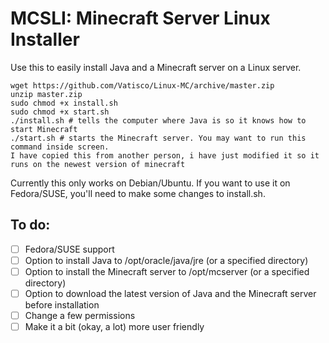 MCSLI: Minecraft Server Linux Installer
============

Use this to easily install Java and a Minecraft server on a Linux server.

```shell
wget https://github.com/Vatisco/Linux-MC/archive/master.zip
unzip master.zip
sudo chmod +x install.sh
sudo chmod +x start.sh
./install.sh # tells the computer where Java is so it knows how to start Minecraft
./start.sh # starts the Minecraft server. You may want to run this command inside screen.
I have copied this from another person, i have just modified it so it runs on the newest version of minecraft
```

Currently this only works on Debian/Ubuntu. If you want to use it on Fedora/SUSE, you'll need to make some changes to install.sh.

To do:
--------------
- [ ] Fedora/SUSE support
- [ ] Option to install Java to /opt/oracle/java/jre (or a specified directory)
- [ ] Option to install the Minecraft server to /opt/mcserver (or a specified directory)
- [ ] Option to download the latest version of Java and the Minecraft server before installation
- [ ] Change a few permissions
- [ ] Make it a bit (okay, a lot) more user friendly
